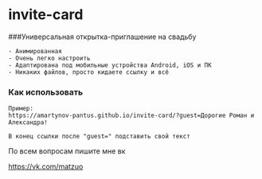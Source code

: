 # invite-card

###Универсальная открытка-приглашение на свадьбу
```
- Анимированная
- Очень легко настроить
- Адаптирована под мобильные устройства Android, iOS и ПК
- Никаких файлов, просто кидаете ссылку и всё

```

### Как использовать
```
Пример:
https://amartynov-pantus.github.io/invite-card/?guest=Дорогие Роман и Александра!

В конец ссылки после "guest=" подставить свой текст
```

По всем вопросам пишите мне вк 

https://vk.com/matzuo

